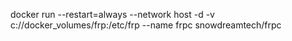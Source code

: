 docker run --restart=always --network host -d -v c://docker_volumes/frp:/etc/frp --name frpc snowdreamtech/frpc
